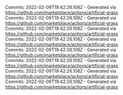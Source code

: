 Commits: 2022-02-09T19:42:26.108Z - Generated via https://github.com/marketplace/actions/artificial-grass
<br>
Commits: 2022-02-09T19:42:26.108Z - Generated via https://github.com/marketplace/actions/artificial-grass
<br>
Commits: 2022-02-09T19:42:26.108Z - Generated via https://github.com/marketplace/actions/artificial-grass
<br>
Commits: 2022-02-09T19:42:26.108Z - Generated via https://github.com/marketplace/actions/artificial-grass
<br>
Commits: 2022-02-09T19:42:26.108Z - Generated via https://github.com/marketplace/actions/artificial-grass
<br>
Commits: 2022-02-09T19:42:26.108Z - Generated via https://github.com/marketplace/actions/artificial-grass
<br>
Commits: 2022-02-09T19:42:26.108Z - Generated via https://github.com/marketplace/actions/artificial-grass
<br>
Commits: 2022-02-09T19:42:26.108Z - Generated via https://github.com/marketplace/actions/artificial-grass
<br>
